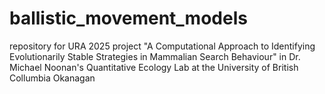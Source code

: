 # ballistic_movement_models
repository for URA 2025 project "A Computational Approach to Identifying Evolutionarily Stable Strategies in Mammalian Search Behaviour" in Dr. Michael Noonan's Quantitative Ecology Lab at the University of British Collumbia Okanagan
